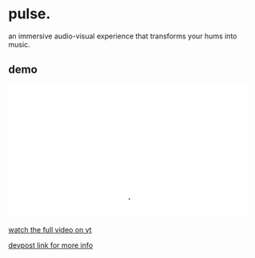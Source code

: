 # pulse.

an immersive audio-visual experience that transforms your hums into music.

## demo

![demo gif](/media/demo.gif)

[watch the full video on yt](https://www.youtube.com/watch?v=bwiFqrOQw84)

[devpost link for more info](https://devpost.com/software/pulse-4rpujf)
